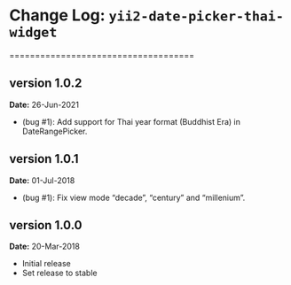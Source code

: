 # Change Log: `yii2-date-picker-thai-widget`
====================================

## version 1.0.2

**Date:** 26-Jun-2021

- (bug #1): Add support for Thai year format (Buddhist Era) in DateRangePicker. 

## version 1.0.1

**Date:** 01-Jul-2018

- (bug #1): Fix view mode “decade”, “century” and “millenium”.

## version 1.0.0

**Date:** 20-Mar-2018

- Initial release 
- Set release to stable
